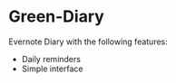 Green-Diary
===========

Evernote Diary with the following features:

* Daily reminders
* Simple interface
